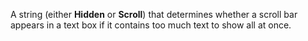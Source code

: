 A string (either **Hidden** or **Scroll**) that determines whether a scroll bar appears in a text box if it contains too much text to show all at once.
